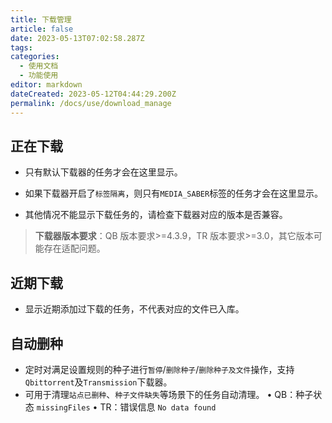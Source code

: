 ```yaml
---
title: 下载管理
article: false
date: 2023-05-13T07:02:58.287Z
tags:
categories: 
  - 使用文档
  - 功能使用
editor: markdown
dateCreated: 2023-05-12T04:44:29.200Z
permalink: /docs/use/download_manage
---
```


## 正在下载

- 只有默认下载器的任务才会在这里显示。

- 如果下载器开启了`标签隔离`，则只有`MEDIA_SABER`标签的任务才会在这里显示。

- 其他情况不能显示下载任务的，请检查下载器对应的版本是否兼容。

> **下载器版本要求**：QB 版本要求>=4.3.9，TR 版本要求>=3.0，其它版本可能存在适配问题。

## 近期下载

- 显示近期添加过下载的任务，不代表对应的文件已入库。

## 自动删种

- 定时对满足设置规则的种子进行`暂停`/`删除种子`/`删除种子及文件`操作，支持`Qbittorrent`及`Transmission`下载器。
- 可用于清理`站点已删种`、`种子文件缺失`等场景下的任务自动清理。
  • QB：种子状态 `missingFiles`
  • TR：错误信息 `No data found`
